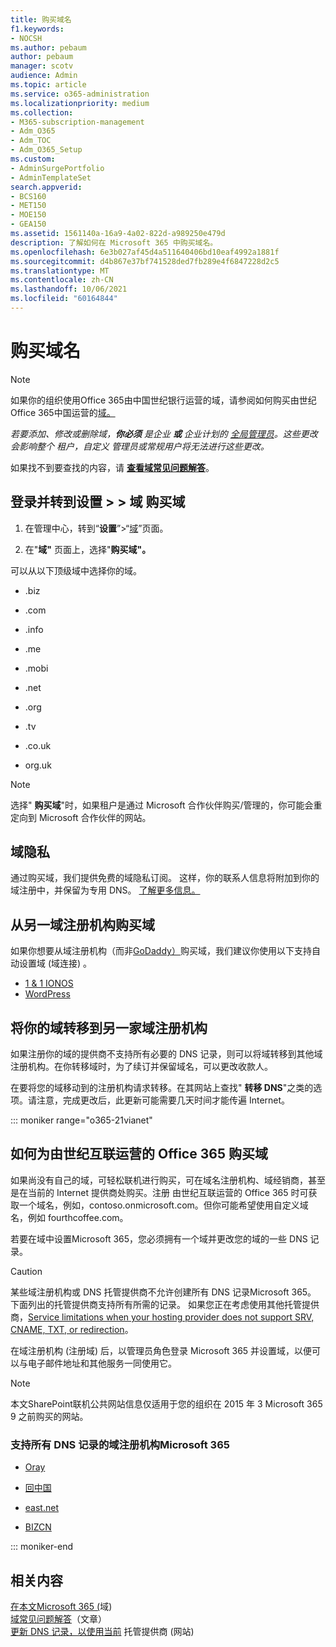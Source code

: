 ```yaml
---
title: 购买域名
f1.keywords:
- NOCSH
ms.author: pebaum
author: pebaum
manager: scotv
audience: Admin
ms.topic: article
ms.service: o365-administration
ms.localizationpriority: medium
ms.collection:
- M365-subscription-management
- Adm_O365
- Adm_TOC
- Adm_O365_Setup
ms.custom:
- AdminSurgePortfolio
- AdminTemplateSet
search.appverid:
- BCS160
- MET150
- MOE150
- GEA150
ms.assetid: 1561140a-16a9-4a02-822d-a989250e479d
description: 了解如何在 Microsoft 365 中购买域名。
ms.openlocfilehash: 6e3b027af45d4a511640406bd10eaf4992a1881f
ms.sourcegitcommit: d4b867e37bf741528ded7fb289e4f6847228d2c5
ms.translationtype: MT
ms.contentlocale: zh-CN
ms.lasthandoff: 10/06/2021
ms.locfileid: "60164844"
---
```

# <a name="buy-a-domain-name"></a>购买域名

> [!NOTE]
> 如果你的组织使用Office 365由中国世纪银行运营的域，请参阅如何购买由世纪Office 365中国运营的[域。](#how-to-buy-a-domain-for-office-365-operated-by-21vianet)

 *若要添加、修改或删除域，**你必须** 是企业 **或** 企业计划的 [全局管理员](https://products.office.com/business/office)。这些更改会影响整个 *租户，自定义* 管理员或常规用户将无法进行这些更改。*  

 如果找不到要查找的内容，请 **[查看域常见问题解答](../setup/domains-faq.yml)**。 
  
## <a name="sign-in-and-go-to-settings--domains--buy-a-domain"></a>登录并转到设置 \> \> 域 购买域

1. 在管理中心，转到“**设置**”\>“<a href="https://go.microsoft.com/fwlink/p/?linkid=834818" target="_blank">域</a>”页面。
    
3. 在"**域"** 页面上，选择"**购买域"。**
    
可以从以下顶级域中选择你的域。
  
- .biz
    
- .com
    
- .info
    
- .me
    
- .mobi
    
- .net
    
- .org
    
- .tv
    
- .co.uk
    
- org.uk
    

> [!NOTE]
> 选择" **购买域**"时，如果租户是通过 Microsoft 合作伙伴购买/管理的，你可能会重定向到 Microsoft 合作伙伴的网站。

## <a name="domain-privacy"></a>域隐私
通过购买域，我们提供免费的域隐私订阅。 这样，你的联系人信息将附加到你的域注册中，并保留为专用 DNS。 [了解更多信息。](https://whois.icann.org/en/privacy-and-proxy-services)
  
## <a name="buy-a-domain-from-another-domain-registrar"></a>从另一域注册机构购买域
如果你想要从域注册机构（而非[GoDaddy）](https://www.godaddy.com)购买域，我们建议你使用以下支持自动设置域 (域连接) 。 
  
- [1 &amp; 1 IONOS](https://www.1and1.com/)
- [WordPress](https://www.wordpress.com) 

   
## <a name="transfer-your-domain-to-a-different-domain-registrar"></a>将你的域转移到另一家域注册机构

如果注册你的域的提供商不支持所有必要的 DNS 记录，则可以将域转移到其他域注册机构。在你转移域时，为了续订并保留域名，可以更改收款人。
  
在要将您的域移动到的注册机构请求转移。在其网站上查找" **转移 DNS**"之类的选项。请注意，完成更改后，此更新可能需要几天时间才能传遍 Internet。


::: moniker range="o365-21vianet"

## <a name="how-to-buy-a-domain-for-office-365-operated-by-21vianet"></a>如何为由世纪互联运营的 Office 365 购买域

如果尚没有自己的域，可轻松联机进行购买，可在域名注册机构、域经销商，甚至是在当前的 Internet 提供商处购买。注册 由世纪互联运营的 Office 365 时可获取一个域名，例如，contoso.onmicrosoft.com。但你可能希望使用自定义域名，例如 fourthcoffee.com。
  
若要在域中设置Microsoft 365，您必须拥有一个域并更改您的域的一些 DNS 记录。
  
> [!CAUTION]
> 某些域注册机构或 DNS 托管提供商不允许创建所有 DNS 记录Microsoft 365。 下面列出的托管提供商支持所有所需的记录。 如果您正在考虑使用其他托管提供商，[Service limitations when your hosting provider does not support SRV, CNAME, TXT, or redirection](https://support.microsoft.com/office/dfbb03e3-08c1-4c4e-b2f0-891665b29b77)。 
  
在域注册机构 (注册域) 后，以管理员角色登录 Microsoft 365 并设置域，以便可以与电子邮件地址和其他服务一同使用它。
  
> [!NOTE]
> 本文SharePoint联机公共网站信息仅适用于您的组织在 2015 年 3 Microsoft 365 9 之前购买的网站。 

### <a name="domain-registrars-that-support-all-dns-records-required-for-microsoft-365"></a>支持所有 DNS 记录的域注册机构Microsoft 365

- [Oray](https://oray.com/)
    
- [回中国](https://www.hichina.com/)
    
- [east.net](http://www.east.net/)
    
- [BIZCN](https://www.bizcn.com/)
    
::: moniker-end

## <a name="related-content"></a>相关内容

[在本文Microsoft 365 (](../setup/add-domain.md)域) \
[域常见问题解答](../setup/domains-faq.yml)（文章）\
[更新 DNS 记录，以使用当前](../dns/update-dns-records-to-retain-current-hosting-provider.md) 托管提供商 (网站) 